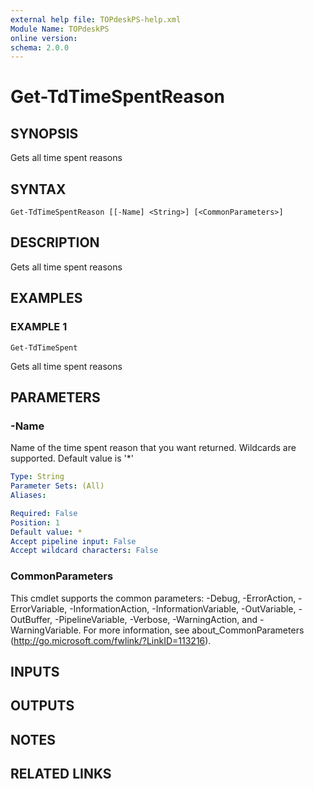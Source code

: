```yaml
---
external help file: TOPdeskPS-help.xml
Module Name: TOPdeskPS
online version:
schema: 2.0.0
---
```


# Get-TdTimeSpentReason

## SYNOPSIS
Gets all time spent reasons

## SYNTAX

```
Get-TdTimeSpentReason [[-Name] <String>] [<CommonParameters>]
```

## DESCRIPTION
Gets all time spent reasons

## EXAMPLES

### EXAMPLE 1
```
Get-TdTimeSpent
```

Gets all time spent reasons

## PARAMETERS

### -Name
Name of the time spent reason that you want returned.
Wildcards are supported.
Default value is '*'

```yaml
Type: String
Parameter Sets: (All)
Aliases:

Required: False
Position: 1
Default value: *
Accept pipeline input: False
Accept wildcard characters: False
```

### CommonParameters
This cmdlet supports the common parameters: -Debug, -ErrorAction, -ErrorVariable, -InformationAction, -InformationVariable, -OutVariable, -OutBuffer, -PipelineVariable, -Verbose, -WarningAction, and -WarningVariable.
For more information, see about_CommonParameters (http://go.microsoft.com/fwlink/?LinkID=113216).

## INPUTS

## OUTPUTS

## NOTES

## RELATED LINKS
